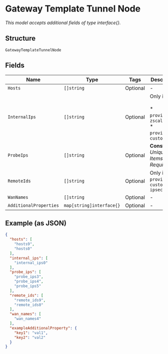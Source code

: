 
# Gateway Template Tunnel Node

*This model accepts additional fields of type interface{}.*

## Structure

`GatewayTemplateTunnelNode`

## Fields

| Name | Type | Tags | Description |
|  --- | --- | --- | --- |
| `Hosts` | `[]string` | Optional | - |
| `InternalIps` | `[]string` | Optional | Only if:<br><br>* `provider`== `zscaler-gre`<br>* `provider`== `custom-gre` |
| `ProbeIps` | `[]string` | Optional | **Constraints**: *Unique Items Required* |
| `RemoteIds` | `[]string` | Optional | Only if `provider`== `custom-ipsec` |
| `WanNames` | `[]string` | Optional | - |
| `AdditionalProperties` | `map[string]interface{}` | Optional | - |

## Example (as JSON)

```json
{
  "hosts": [
    "hosts9",
    "hosts0"
  ],
  "internal_ips": [
    "internal_ips0"
  ],
  "probe_ips": [
    "probe_ips3",
    "probe_ips4",
    "probe_ips5"
  ],
  "remote_ids": [
    "remote_ids9",
    "remote_ids0"
  ],
  "wan_names": [
    "wan_names4"
  ],
  "exampleAdditionalProperty": {
    "key1": "val1",
    "key2": "val2"
  }
}
```

